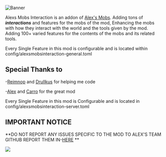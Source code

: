 ![Banner](https://cdn.modrinth.com/data/cached_images/49c16a6cfd9ce06a4244df19d02c1b6fb80079c9.png)


Alexs Mobs Interaction is an addon of [Alex's Mobs](https://modrinth.com/mod/alexs-mobs).
Adding tons of ***interactions*** and features for the mobs of the mod,
Enhancing the mobs with how they interact with the world and the tools given
by the mod. Adding 100+ varied features for the contents of the mobs and its related tools.



Every Single Feature in this mod is configurable and is located within config/alexsmobsinteraction-general.toml




Special Thanks to
-
-[Reimnop](https://modrinth.com/user/Reimnop) and [Drullkus](https://modrinth.com/user/Drullkus) for helping me code

-[Alex](https://modrinth.com/user/AlexModGuy) and [Carro](https://modrinth.com/user/Carro1001) for the great mod


Every Single Feature in this mod is Configurable and is located in config/alexsmobsinteraction-server.toml

IMPORTANT NOTICE
-

**DO NOT REPORT ANY ISSUES SPECIFIC TO THE MOD TO ALEX'S TEAM GITHUB REPORT THEM IN-[HERE](https://github.com/CrimsonCrips/AlexsMobsInteraction/issues) **



[<img src="https://cdn.modrinth.com/data/cached_images/9ed54d41f40b03d6266de16ef110291e86e2c81f.png">](https://discord.gg/S9kUFsmw2f)